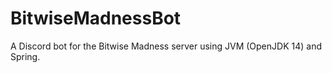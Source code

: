 # BitwiseMadnessBot

A Discord bot for the Bitwise Madness server using JVM (OpenJDK 14) and Spring.
